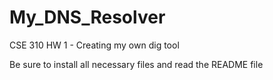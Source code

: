 # My_DNS_Resolver
CSE 310 HW 1 - Creating my own dig tool

Be sure to install all necessary files and read the README file
